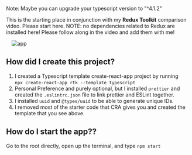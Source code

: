 Note: Maybe you can upgrade your typescript version to "^4.1.2"

This is the starting place in conjunction with my **Redux Toolkit** comparison video. Please start here. NOTE: no dependencies related to Redux are installed here! Please follow along in the video and add them with me!

<img src="image.png" alt="app" style="margin-left: 15px;" />

## How did I create this project?

1) I created a Typescript template create-react-app project by running <br />
`npx create-react-app rtk --template typescript`
2) Personal Preference and purely optional, but I installed `prettier` and created the `.eslintrc.json` file to link prettier and ESLint together.
3) I installed `uuid` and `@types/uuid` to be able to generate unique IDs.
4) I removed most of the starter code that CRA gives you and created the template that you see above.

## How do I start the app??

Go to the root directly, open up the terminal, and type `npm start`
